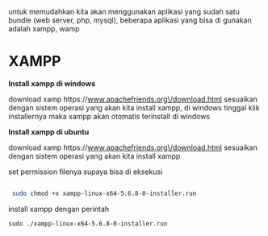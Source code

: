 untuk memudahkan kita akan menggunakan  aplikasi yang sudah satu bundle \(web server, php, mysql\), beberapa aplikasi yang bisa di gunakan adalah xampp, wamp

# XAMPP

**Install xampp di windows**

download xamp https:\/\/www.apachefriends.org\/download.html sesuaikan dengan sistem operasi yang akan kita install xampp, di windows tinggal klik installernya maka xampp akan otomatis terinstall di windows

**Install xampp di ubuntu**

download xamp https:\/\/www.apachefriends.org\/download.html sesuaikan dengan sistem operasi yang akan kita install xampp

set permission filenya supaya bisa di eksekusi

```bash

 sudo chmod +x xampp-linux-x64-5.6.8-0-installer.run
```

install xampp dengan perintah 

```
sudo ./xampp-linux-x64-5.6.8-0-installer.run
```



